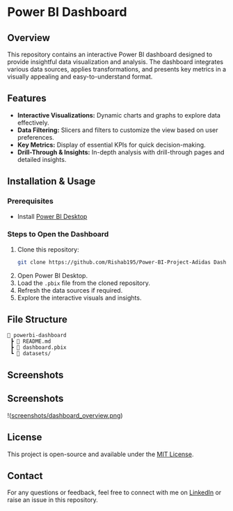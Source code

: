 # Power BI Dashboard

## Overview
This repository contains an interactive Power BI dashboard designed to provide insightful data visualization and analysis. The dashboard integrates various data sources, applies transformations, and presents key metrics in a visually appealing and easy-to-understand format.

## Features
- **Interactive Visualizations:** Dynamic charts and graphs to explore data effectively.
- **Data Filtering:** Slicers and filters to customize the view based on user preferences.
- **Key Metrics:** Display of essential KPIs for quick decision-making.
- **Drill-Through & Insights:** In-depth analysis with drill-through pages and detailed insights.

## Installation & Usage
### Prerequisites
- Install [Power BI Desktop](https://powerbi.microsoft.com/)

### Steps to Open the Dashboard
1. Clone this repository:
   ```bash
   git clone https://github.com/Rishab195/Power-BI-Project-Adidas Dashboard.git
   ```
2. Open Power BI Desktop.
3. Load the `.pbix` file from the cloned repository.
4. Refresh the data sources if required.
5. Explore the interactive visuals and insights.

## File Structure
```
📂 powerbi-dashboard
 ┣ 📜 README.md          
 ┣ 📜 dashboard.pbix     
 ┗ 📂 datasets/         
```

## Screenshots
## Screenshots
!([screenshots/dashboard_overview.png](https://github.com/Rishab195/Power-BI-Project/blob/main/Screenshot%202025-03-26%20182726.png))


## License
This project is open-source and available under the [MIT License](LICENSE).

## Contact
For any questions or feedback, feel free to connect with me on [LinkedIn](https://www.linkedin.com/in/Rishab195) or raise an issue in this repository.
